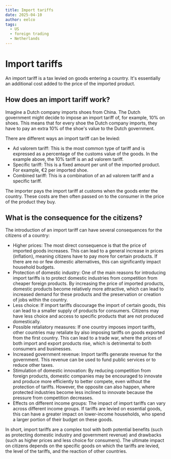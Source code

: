 ```yaml
---
title: Import tariffs
date: 2025-04-10
author: eelco
tags:
  - US
  - foreign trading
  - Netherlands
---
```


# Import tariffs

An import tariff is a tax levied on goods entering a country. It's essentially an additional cost added to the price of the imported product.

## How does an import tariff work?

Imagine a Dutch company imports shoes from China. The Dutch government might decide to impose an import tariff of, for example, 10% on shoes. This means that for every shoe the Dutch company imports, they have to pay an extra 10% of the shoe's value to the Dutch government.

There are different ways an import tariff can be levied:

- Ad valorem tariff: This is the most common type of tariff and is expressed as a percentage of the customs value of the goods. In the example above, the 10% tariff is an ad valorem tariff.
- Specific tariff: This is a fixed amount per unit of the imported product. For example, €2 per imported shoe.
- Combined tariff: This is a combination of an ad valorem tariff and a specific tariff.

The importer pays the import tariff at customs when the goods enter the country. These costs are then often passed on to the consumer in the price of the product they buy.

## What is the consequence for the citizens?

The introduction of an import tariff can have several consequences for the citizens of a country:

- Higher prices: The most direct consequence is that the price of imported goods increases. This can lead to a general increase in prices (inflation), meaning citizens have to pay more for certain products. If there are no or few domestic alternatives, this can significantly impact household budgets.
- Protection of domestic industry: One of the main reasons for introducing import tariffs is to protect domestic industries from competition from cheaper foreign products. By increasing the price of imported products, domestic products become relatively more attractive, which can lead to increased demand for these products and the preservation or creation of jobs within the country.
- Less choice: If import tariffs discourage the import of certain goods, this can lead to a smaller supply of products for consumers. Citizens may have less choice and access to specific products that are not produced domestically.
- Possible retaliatory measures: If one country imposes import tariffs, other countries may retaliate by also imposing tariffs on goods exported from the first country. This can lead to a trade war, where the prices of both import and export products rise, which is detrimental to both consumers and businesses.
- Increased government revenue: Import tariffs generate revenue for the government. This revenue can be used to fund public services or to reduce other taxes.
- Stimulation of domestic innovation: By reducing competition from foreign products, domestic companies may be encouraged to innovate and produce more efficiently to better compete, even without the protection of tariffs. However, the opposite can also happen, where protected industries become less inclined to innovate because the pressure from competition decreases.
- Effects on different income groups: The impact of import tariffs can vary across different income groups. If tariffs are levied on essential goods, this can have a greater impact on lower-income households, who spend a larger portion of their budget on these goods.

In short, import tariffs are a complex tool with both potential benefits (such as protecting domestic industry and government revenue) and drawbacks (such as higher prices and less choice for consumers). The ultimate impact on citizens depends on the specific goods on which the tariffs are levied, the level of the tariffs, and the reaction of other countries.
